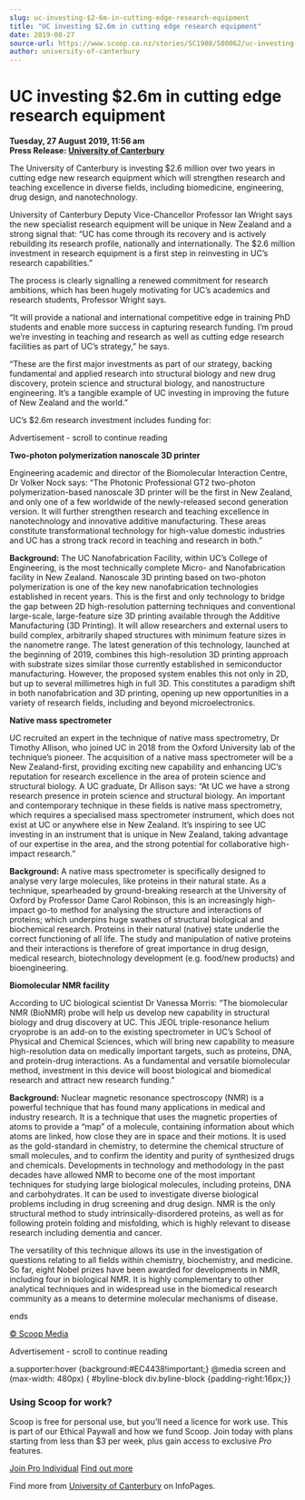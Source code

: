 ```yaml
---
slug: uc-investing-$2-6m-in-cutting-edge-research-equipment
title: "UC investing $2.6m in cutting edge research equipment"
date: 2019-08-27
source-url: https://www.scoop.co.nz/stories/SC1908/S00062/uc-investing-26m-in-cutting-edge-research-equipment.htm
author: university-of-canterbury
---
```

UC investing $2.6m in cutting edge research equipment
=====================================================

**Tuesday, 27 August 2019, 11:56 am**  
**Press Release: [University of Canterbury](https://info.scoop.co.nz/University_of_Canterbury)**

The University of Canterbury is investing $2.6 million over two years in cutting edge new research equipment which will strengthen research and teaching excellence in diverse fields, including biomedicine, engineering, drug design, and nanotechnology.

University of Canterbury Deputy Vice-Chancellor Professor Ian Wright says the new specialist research equipment will be unique in New Zealand and a strong signal that: “UC has come through its recovery and is actively rebuilding its research profile, nationally and internationally. The $2.6 million investment in research equipment is a first step in reinvesting in UC’s research capabilities.”

The process is clearly signalling a renewed commitment for research ambitions, which has been hugely motivating for UC’s academics and research students, Professor Wright says.

“It will provide a national and international competitive edge in training PhD students and enable more success in capturing research funding. I’m proud we’re investing in teaching and research as well as cutting edge research facilities as part of UC’s strategy,” he says.

“These are the first major investments as part of our strategy, backing fundamental and applied research into structural biology and new drug discovery, protein science and structural biology, and nanostructure engineering. It’s a tangible example of UC investing in improving the future of New Zealand and the world.”

UC’s $2.6m research investment includes funding for:

Advertisement - scroll to continue reading





**Two-photon polymerization nanoscale 3D printer**

Engineering academic and director of the Biomolecular Interaction Centre, Dr Volker Nock says: “The Photonic Professional GT2 two-photon polymerization-based nanoscale 3D printer will be the first in New Zealand, and only one of a few worldwide of the newly-released second generation version. It will further strengthen research and teaching excellence in nanotechnology and innovative additive manufacturing. These areas constitute transformational technology for high-value domestic industries and UC has a strong track record in teaching and research in both.”

**Background:** The UC Nanofabrication Facility, within UC’s College of Engineering, is the most technically complete Micro- and Nanofabrication facility in New Zealand. Nanoscale 3D printing based on two-photon polymerization is one of the key new nanofabrication technologies established in recent years. This is the first and only technology to bridge the gap between 2D high-resolution patterning techniques and conventional large-scale, large-feature size 3D printing available through the Additive Manufacturing (3D Printing). It will allow researchers and external users to build complex, arbitrarily shaped structures with minimum feature sizes in the nanometre range. The latest generation of this technology, launched at the beginning of 2019, combines this high-resolution 3D printing approach with substrate sizes similar those currently established in semiconductor manufacturing. However, the proposed system enables this not only in 2D, but up to several millimetres high in full 3D. This constitutes a paradigm shift in both nanofabrication and 3D printing, opening up new opportunities in a variety of research fields, including and beyond microelectronics.

**Native mass spectrometer**

UC recruited an expert in the technique of native mass spectrometry, Dr Timothy Allison, who joined UC in 2018 from the Oxford University lab of the technique’s pioneer. The acquisition of a native mass spectrometer will be a New Zealand-first, providing exciting new capability and enhancing UC’s reputation for research excellence in the area of protein science and structural biology. A UC graduate, Dr Allison says: “At UC we have a strong research presence in protein science and structural biology. An important and contemporary technique in these fields is native mass spectrometry, which requires a specialised mass spectrometer instrument, which does not exist at UC or anywhere else in New Zealand. It’s inspiring to see UC investing in an instrument that is unique in New Zealand, taking advantage of our expertise in the area, and the strong potential for collaborative high-impact research.”

**Background:** A native mass spectrometer is specifically designed to analyse very large molecules, like proteins in their natural state. As a technique, spearheaded by ground-breaking research at the University of Oxford by Professor Dame Carol Robinson, this is an increasingly high-impact go-to method for analysing the structure and interactions of proteins; which underpins huge swathes of structural biological and biochemical research. Proteins in their natural (native) state underlie the correct functioning of all life. The study and manipulation of native proteins and their interactions is therefore of great importance in drug design, medical research, biotechnology development (e.g. food/new products) and bioengineering.

**Biomolecular NMR facility**

According to UC biological scientist Dr Vanessa Morris: “The biomolecular NMR (BioNMR) probe will help us develop new capability in structural biology and drug discovery at UC. This JEOL triple-resonance helium cryoprobe is an add-on to the existing spectrometer in UC’s School of Physical and Chemical Sciences, which will bring new capability to measure high-resolution data on medically important targets, such as proteins, DNA, and protein-drug interactions. As a fundamental and versatile biomolecular method, investment in this device will boost biological and biomedical research and attract new research funding.”

**Background:** Nuclear magnetic resonance spectroscopy (NMR) is a powerful technique that has found many applications in medical and industry research. It is a technique that uses the magnetic properties of atoms to provide a “map” of a molecule, containing information about which atoms are linked, how close they are in space and their motions. It is used as the gold-standard in chemistry, to determine the chemical structure of small molecules, and to confirm the identity and purity of synthesized drugs and chemicals. Developments in technology and methodology in the past decades have allowed NMR to become one of the most important techniques for studying large biological molecules, including proteins, DNA and carbohydrates. It can be used to investigate diverse biological problems including in drug screening and drug design. NMR is the only structural method to study intrinsically-disordered proteins, as well as for following protein folding and misfolding, which is highly relevant to disease research including dementia and cancer.

The versatility of this technique allows its use in the investigation of questions relating to all fields within chemistry, biochemistry, and medicine. So far, eight Nobel prizes have been awarded for developments in NMR, including four in biological NMR. It is highly complementary to other analytical techniques and in widespread use in the biomedical research community as a means to determine molecular mechanisms of disease.

  
ends

[© Scoop Media](http://www.scoop.co.nz/about/terms.html)  

Advertisement - scroll to continue reading



a.supporter:hover {background:#EC4438!important;} @media screen and (max-width: 480px) { #byline-block div.byline-block {padding-right:16px;}}

### Using Scoop for work?

Scoop is free for personal use, but you’ll need a licence for work use. This is part of our Ethical Paywall and how we fund Scoop. Join today with plans starting from less than $3 per week, plus gain access to exclusive _Pro_ features.  
  
[Join Pro Individual](https://pro.scoop.co.nz/Individual/?from=ProIn24) [Find out more](https://pro.scoop.co.nz/using-scoop-for-work/?from=ProIn24)

Find more from [University of Canterbury](https://info.scoop.co.nz/University_of_Canterbury) on InfoPages.